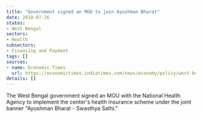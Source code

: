 ```yaml
---
title: "Government signed an MOU to join Ayushman Bharat"
date: 2018-07-26
states:
- West Bengal
sectors:
- Health
subsectors:
- Financing and Payment
tags: []
sources:
- name: Economic Times
  url: https://economictimes.indiatimes.com/news/economy/policy/west-bengal-to-launch-ayushman-bharat-under-joint-banner/articleshow/65073556.cms
details: []
---
```


The West Bengal government signed an MOU with the National Health Agency to implement the center's health insurance scheme under the joint banner "Ayushman Bharat - Swasthya Sathi."
